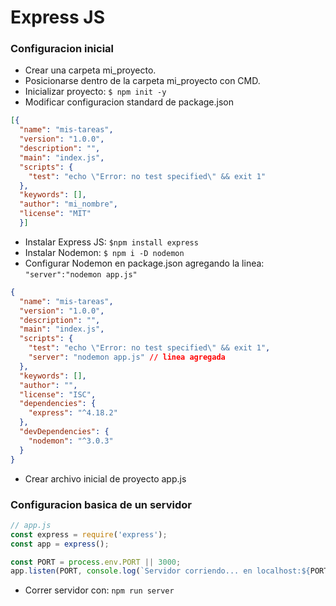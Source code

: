 # Express JS
### Configuracion inicial
-  Crear una carpeta mi_proyecto.
-  Posicionarse dentro de la carpeta mi_proyecto con CMD.
-  Inicializar proyecto:
`$ npm init -y`
-  Modificar configuracion standard de package.json
```json
[{
  "name": "mis-tareas",
  "version": "1.0.0",
  "description": "",
  "main": "index.js",
  "scripts": {
    "test": "echo \"Error: no test specified\" && exit 1"
  },
  "keywords": [],
  "author": "mi_nombre",
  "license": "MIT"
  }]
```
-  Instalar Express JS:
`$npm install express`
-  Instalar Nodemon:
`$ npm i -D nodemon`
-  Configurar Nodemon en package.json agregando la linea:
`"server":"nodemon app.js"`
```json
{
  "name": "mis-tareas",
  "version": "1.0.0",
  "description": "",
  "main": "index.js",
  "scripts": {
    "test": "echo \"Error: no test specified\" && exit 1",
    "server": "nodemon app.js" // linea agregada
  },
  "keywords": [],
  "author": "",
  "license": "ISC",
  "dependencies": {
    "express": "^4.18.2"
  },
  "devDependencies": {
    "nodemon": "^3.0.3"
  }
}
```
-  Crear archivo inicial de proyecto app.js

### Configuracion basica de un servidor
```javascript
// app.js
const express = require('express');
const app = express();

const PORT = process.env.PORT || 3000;
app.listen(PORT, console.log(`Servidor corriendo... en localhost:${PORT}`));
```
-  Correr servidor con:
`npm run server`
